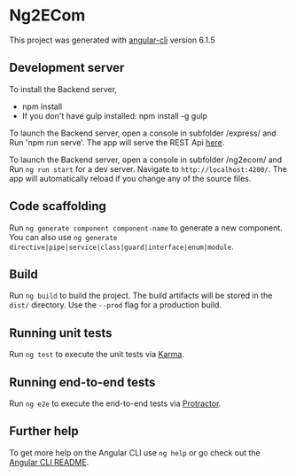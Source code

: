 # Ng2ECom

This project was generated with [angular-cli](https://github.com/angular/angular-cli) version 6.1.5


## Development server

To install the Backend server,
<ul>
	<li>npm install</li>
	<li>If you don't have gulp installed: npm install -g gulp</li>
</ul>

To launch the Backend server, open a console in subfolder /express/ and Run 'npm run serve'. 
The app will serve the REST Api <a href="http://localhost:8080/" target="_blank">here</a>. 

To launch the Backend server, open a console in subfolder /ng2ecom/ and  
Run `ng run start` for a dev server. Navigate to `http://localhost:4200/`. The app will automatically reload if you change any of the source files.

## Code scaffolding

Run `ng generate component component-name` to generate a new component. You can also use `ng generate directive|pipe|service|class|guard|interface|enum|module`.

## Build

Run `ng build` to build the project. The build artifacts will be stored in the `dist/` directory. Use the `--prod` flag for a production build.

## Running unit tests

Run `ng test` to execute the unit tests via [Karma](https://karma-runner.github.io).

## Running end-to-end tests

Run `ng e2e` to execute the end-to-end tests via [Protractor](http://www.protractortest.org/).

## Further help

To get more help on the Angular CLI use `ng help` or go check out the [Angular CLI README](https://github.com/angular/angular-cli/blob/master/README.md).
